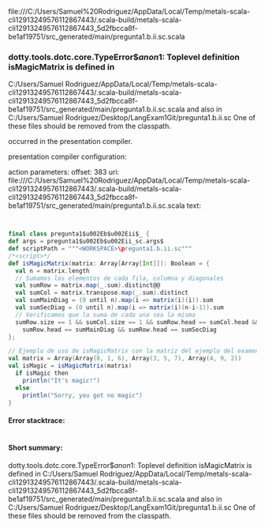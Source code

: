 file:///C:/Users/Samuel%20Rodriguez/AppData/Local/Temp/metals-scala-cli12913249576112867443/.scala-build/metals-scala-cli12913249576112867443_5d2fbcca8f-be1af19751/src_generated/main/pregunta1.b.ii.sc.scala
### dotty.tools.dotc.core.TypeError$$anon$1: Toplevel definition isMagicMatrix is defined in
  C:/Users/Samuel Rodriguez/AppData/Local/Temp/metals-scala-cli12913249576112867443/.scala-build/metals-scala-cli12913249576112867443_5d2fbcca8f-be1af19751/src_generated/main/pregunta1.b.ii.sc.scala
and also in
  C:/Users/Samuel Rodriguez/Desktop/LangExam1Git/pregunta1.b.ii.sc
One of these files should be removed from the classpath.

occurred in the presentation compiler.

presentation compiler configuration:


action parameters:
offset: 383
uri: file:///C:/Users/Samuel%20Rodriguez/AppData/Local/Temp/metals-scala-cli12913249576112867443/.scala-build/metals-scala-cli12913249576112867443_5d2fbcca8f-be1af19751/src_generated/main/pregunta1.b.ii.sc.scala
text:
```scala


final class pregunta1$u002Eb$u002Eii$_ {
def args = pregunta1$u002Eb$u002Eii_sc.args$
def scriptPath = """<WORKSPACE>\pregunta1.b.ii.sc"""
/*<script>*/
def isMagicMatrix(matrix: Array[Array[Int]]): Boolean = {
  val n = matrix.length
  // Sumamos los elementos de cada fila, columna y diagonales
  val sumRow = matrix.map(_.sum).distinct@@
  val sumCol = matrix.transpose.map(_.sum).distinct
  val sumMainDiag = (0 until n).map(i => matrix(i)(i)).sum
  val sumSecDiag = (0 until n).map(i => matrix(i)(n-i-1)).sum
  // Verificamos que la suma de cada una sea la misma
  sumRow.size == 1 && sumCol.size == 1 && sumRow.head == sumCol.head && 
    sumRow.head == sumMainDiag && sumRow.head == sumSecDiag
};

// Ejemplo de uso de isMagicMatrix con la matriz del ejemplo del examen
val matrix = Array(Array(8, 1, 6), Array(3, 5, 7), Array(4, 9, 2))
val isMagic = isMagicMatrix(matrix)
  if isMagic then
    println("It's magic!")
  else 
    println("Sorry, you got no magic")
}
```



#### Error stacktrace:

```

```
#### Short summary: 

dotty.tools.dotc.core.TypeError$$anon$1: Toplevel definition isMagicMatrix is defined in
  C:/Users/Samuel Rodriguez/AppData/Local/Temp/metals-scala-cli12913249576112867443/.scala-build/metals-scala-cli12913249576112867443_5d2fbcca8f-be1af19751/src_generated/main/pregunta1.b.ii.sc.scala
and also in
  C:/Users/Samuel Rodriguez/Desktop/LangExam1Git/pregunta1.b.ii.sc
One of these files should be removed from the classpath.